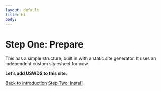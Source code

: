 ```yaml
---
layout: default
title: Hi
body:
---
```


<my-intro>
  <h1>Step One: Prepare</h1>
  <p>This has a simple structure, built in with a static site generator. It uses an independent custom stylesheet for now.</p>
  <p><strong>Let’s add USWDS to this site.</strong></p>
</my-intro>

<my-nav-links>
  <my-nav-link type="back">
    <a href="/index">Back to introduction</a>
  </my-nav-link>
  <my-nav-link>
    <a href="/pages/step-two-install">Step Two: Install</a>
  </my-nav-link>
</my-nav-links>
